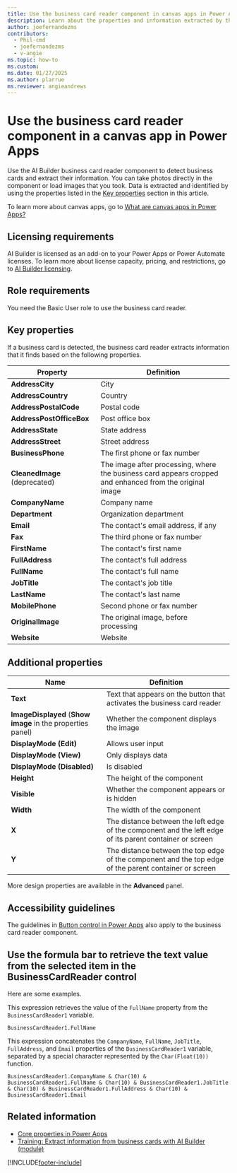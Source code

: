 ```yaml
---
title: Use the business card reader component in canvas apps in Power Apps - AI Builder
description: Learn about the properties and information extracted by the business card reader component in a canvas app.
author: joefernandezms
contributors:
  - Phil-cmd
  - joefernandezms
  - v-angie
ms.topic: how-to
ms.custom: 
ms.date: 01/27/2025
ms.author: plarrue
ms.reviewer: angieandrews
---
```


# Use the business card reader component in a canvas app in Power Apps

Use the AI Builder business card reader component to detect business cards and extract their information. You can take photos directly in the component or load images that you took. Data is extracted and identified by using the properties listed in the [Key properties](#key-properties) section in this article.

To learn more about canvas apps, go to [What are canvas apps in Power Apps?](/powerapps/maker/canvas-apps/getting-started)

## Licensing requirements

AI Builder is licensed as an add-on to your Power Apps or Power Automate licenses. To learn more about license capacity, pricing, and restrictions, go to [AI Builder licensing](./administer-licensing.md).

## Role requirements

You need the Basic User role to use the business card reader.

## Key properties

If a business card is detected, the business card reader extracts information that it finds based on the following properties.

|Property |Definition  |
|---------|---------|
| **AddressCity**| City |
| **AddressCountry**| Country |
| **AddressPostalCode**| Postal code |
| **AddressPostOfficeBox**| Post office box |
| **AddressState**| State address |
| **AddressStreet**| Street address|
| **BusinessPhone**| The first phone or fax number|
| **CleanedImage** (deprecated)| The image after processing, where the business card appears cropped and enhanced from the original image|
| **CompanyName**| Company name|
| **Department**| Organization department |
| **Email**| The contact's email address, if any|
| **Fax**| The third phone or fax number|
| **FirstName**| The contact's first name|
| **FullAddress**| The contact's full address|
| **FullName**| The contact's full name|
| **JobTitle**| The contact's job title|
| **LastName**| The contact's last name|
| **MobilePhone**| Second phone or fax number|
| **OriginalImage**| The original image, before processing|
| **Website**| Website|

## Additional properties

|Name |Definition  |
|---------|---------|
| **Text**| Text that appears on the button that activates the business card reader|
| **ImageDisplayed** (**Show image** in the properties panel)| Whether the component displays the image|
|**DisplayMode (Edit)**| Allows user input|
|**DisplayMode (View)**| Only displays data|
|**DisplayMode (Disabled)**| Is disabled|
| **Height**| The height of the component|
| **Visible**| Whether the component appears or is hidden|
| **Width**| The width of the component|
| **X**| The distance between the left edge of the component and the left edge of its parent container or screen|
| **Y**| The distance between the top edge of the component and the top edge of the parent container or screen |

More design properties are available in the **Advanced** panel.

## Accessibility guidelines

The guidelines in [Button control in Power Apps](/power-apps/maker/canvas-apps/controls/control-button) also apply to the business card reader component.

## Use the formula bar to retrieve the text value from the selected item in the BusinessCardReader control

Here are some examples.

This expression retrieves the value of the `FullName` property from the `BusinessCardReader1` variable.

```power-fx
BusinessCardReader1.FullName
```

This expression concatenates the `CompanyName`, `FullName`, `JobTitle`, `FullAddress`, and `Email` properties of the `BusinessCardReader1` variable, separated by a special character represented by the `Char(Float(10))` function.

```power-fx
BusinessCardReader1.CompanyName & Char(10) & BusinessCardReader1.FullName & Char(10) & BusinessCardReader1.JobTitle & Char(10) & BusinessCardReader1.FullAddress & Char(10) &
BusinessCardReader1.Email
```

## Related information

- [Core properties in Power Apps](/powerapps/maker/canvas-apps/controls/properties-core)
- [Training: Extract information from business cards with AI Builder (module)](/training/modules/get-started-with-ai-business-card-reader/)


[!INCLUDE[footer-include](includes/footer-banner.md)]
